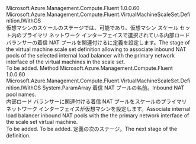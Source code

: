 <Type Name="IWithInternalInternalLoadBalancerNatPool" FullName="Microsoft.Azure.Management.Compute.Fluent.VirtualMachineScaleSet.Definition.IWithInternalInternalLoadBalancerNatPool">
  <TypeSignature Language="C#" Value="public interface IWithInternalInternalLoadBalancerNatPool : Microsoft.Azure.Management.Compute.Fluent.VirtualMachineScaleSet.Definition.IWithOS" />
  <TypeSignature Language="ILAsm" Value=".class public interface auto ansi abstract IWithInternalInternalLoadBalancerNatPool implements class Microsoft.Azure.Management.Compute.Fluent.VirtualMachineScaleSet.Definition.IWithOS" />
  <TypeSignature Language="DocId" Value="T:Microsoft.Azure.Management.Compute.Fluent.VirtualMachineScaleSet.Definition.IWithInternalInternalLoadBalancerNatPool" />
  <TypeSignature Language="VB.NET" Value="Public Interface IWithInternalInternalLoadBalancerNatPool&#xA;Implements IWithOS" />
  <TypeSignature Language="F#" Value="type IWithInternalInternalLoadBalancerNatPool = interface&#xA;    interface IWithOS" />
  <AssemblyInfo>
    <AssemblyName>Microsoft.Azure.Management.Compute.Fluent</AssemblyName>
    <AssemblyVersion>1.0.0.60</AssemblyVersion>
  </AssemblyInfo>
  <Interfaces>
    <Interface>
      <InterfaceName>Microsoft.Azure.Management.Compute.Fluent.VirtualMachineScaleSet.Definition.IWithOS</InterfaceName>
    </Interface>
  </Interfaces>
  <Docs>
    <summary>
            <span data-ttu-id="e4c1c-101">仮想マシンのスケールのステージでは、可能であり、仮想マシン スケール セット内のプライマリ ネットワーク インターフェイスで選択されている内部ロード バランサーの着信 NAT プールを関連付けるに定義を設定します。</span><span class="sxs-lookup"><span data-stu-id="e4c1c-101">The stage of the virtual machine scale set definition allowing to associate inbound NAT pools of the selected internal load balancer with the primary network interface of the virtual machines in the scale set.</span></span>
            </summary>
    <remarks>To be added.</remarks>
  </Docs>
  <Members>
    <Member MemberName="WithPrimaryInternalLoadBalancerInboundNatPools">
      <MemberSignature Language="C#" Value="public Microsoft.Azure.Management.Compute.Fluent.VirtualMachineScaleSet.Definition.IWithOS WithPrimaryInternalLoadBalancerInboundNatPools (params string[] natPoolNames);" />
      <MemberSignature Language="ILAsm" Value=".method public hidebysig newslot virtual instance class Microsoft.Azure.Management.Compute.Fluent.VirtualMachineScaleSet.Definition.IWithOS WithPrimaryInternalLoadBalancerInboundNatPools(string[] natPoolNames) cil managed" />
      <MemberSignature Language="DocId" Value="M:Microsoft.Azure.Management.Compute.Fluent.VirtualMachineScaleSet.Definition.IWithInternalInternalLoadBalancerNatPool.WithPrimaryInternalLoadBalancerInboundNatPools(System.String[])" />
      <MemberSignature Language="VB.NET" Value="Public Function WithPrimaryInternalLoadBalancerInboundNatPools (ParamArray natPoolNames As String()) As IWithOS" />
      <MemberSignature Language="F#" Value="abstract member WithPrimaryInternalLoadBalancerInboundNatPools : string[] -&gt; Microsoft.Azure.Management.Compute.Fluent.VirtualMachineScaleSet.Definition.IWithOS" Usage="iWithInternalInternalLoadBalancerNatPool.WithPrimaryInternalLoadBalancerInboundNatPools natPoolNames" />
      <MemberType>Method</MemberType>
      <AssemblyInfo>
        <AssemblyName>Microsoft.Azure.Management.Compute.Fluent</AssemblyName>
        <AssemblyVersion>1.0.0.60</AssemblyVersion>
      </AssemblyInfo>
      <ReturnValue>
        <ReturnType>Microsoft.Azure.Management.Compute.Fluent.VirtualMachineScaleSet.Definition.IWithOS</ReturnType>
      </ReturnValue>
      <Parameters>
        <Parameter Name="natPoolNames" Type="System.String[]">
          <Attributes>
            <Attribute>
              <AttributeName>System.ParamArray</AttributeName>
            </Attribute>
          </Attributes>
        </Parameter>
      </Parameters>
      <Docs>
        <param name="natPoolNames"><span data-ttu-id="e4c1c-102">着信 NAT プールの名前。</span><span class="sxs-lookup"><span data-stu-id="e4c1c-102">Inbound NAT pool names.</span></span></param>
        <summary>
            <span data-ttu-id="e4c1c-103">内部ロード バランサーに関連付ける着信 NAT プールをスケールのプライマリ ネットワーク インターフェイスが仮想マシンを設定します。</span><span class="sxs-lookup"><span data-stu-id="e4c1c-103">Associate internal load balancer inbound NAT pools with the the primary network interface of the scale set virtual machine.</span></span>
            </summary>
        <returns>To be added.</returns>
        <remarks>To be added.</remarks>
        <return><span data-ttu-id="e4c1c-104">定義の次のステージ。</span><span class="sxs-lookup"><span data-stu-id="e4c1c-104">The next stage of the definition.</span></span></return>
      </Docs>
    </Member>
  </Members>
</Type>